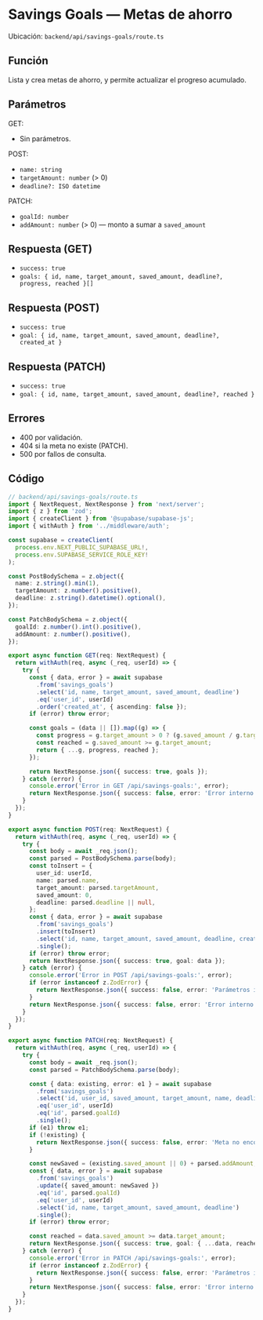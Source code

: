 # Savings Goals — Metas de ahorro

Ubicación: `backend/api/savings-goals/route.ts`

## Función

Lista y crea metas de ahorro, y permite actualizar el progreso acumulado.

## Parámetros

GET:
- Sin parámetros.

POST:
- `name: string`
- `targetAmount: number` (> 0)
- `deadline?: ISO datetime`

PATCH:
- `goalId: number`
- `addAmount: number` (> 0) — monto a sumar a `saved_amount`

## Respuesta (GET)
- `success: true`
- `goals: { id, name, target_amount, saved_amount, deadline?, progress, reached }[]`

## Respuesta (POST)
- `success: true`
- `goal: { id, name, target_amount, saved_amount, deadline?, created_at }`

## Respuesta (PATCH)
- `success: true`
- `goal: { id, name, target_amount, saved_amount, deadline?, reached }`

## Errores
- 400 por validación.
- 404 si la meta no existe (PATCH).
- 500 por fallos de consulta.

## Código

```typescript
// backend/api/savings-goals/route.ts
import { NextRequest, NextResponse } from 'next/server';
import { z } from 'zod';
import { createClient } from '@supabase/supabase-js';
import { withAuth } from '../middleware/auth';

const supabase = createClient(
  process.env.NEXT_PUBLIC_SUPABASE_URL!,
  process.env.SUPABASE_SERVICE_ROLE_KEY!
);

const PostBodySchema = z.object({
  name: z.string().min(1),
  targetAmount: z.number().positive(),
  deadline: z.string().datetime().optional(),
});

const PatchBodySchema = z.object({
  goalId: z.number().int().positive(),
  addAmount: z.number().positive(),
});

export async function GET(req: NextRequest) {
  return withAuth(req, async (_req, userId) => {
    try {
      const { data, error } = await supabase
        .from('savings_goals')
        .select('id, name, target_amount, saved_amount, deadline')
        .eq('user_id', userId)
        .order('created_at', { ascending: false });
      if (error) throw error;

      const goals = (data || []).map((g) => {
        const progress = g.target_amount > 0 ? (g.saved_amount / g.target_amount) * 100 : 0;
        const reached = g.saved_amount >= g.target_amount;
        return { ...g, progress, reached };
      });

      return NextResponse.json({ success: true, goals });
    } catch (error) {
      console.error('Error in GET /api/savings-goals:', error);
      return NextResponse.json({ success: false, error: 'Error interno del servidor' }, { status: 500 });
    }
  });
}

export async function POST(req: NextRequest) {
  return withAuth(req, async (_req, userId) => {
    try {
      const body = await _req.json();
      const parsed = PostBodySchema.parse(body);
      const toInsert = {
        user_id: userId,
        name: parsed.name,
        target_amount: parsed.targetAmount,
        saved_amount: 0,
        deadline: parsed.deadline || null,
      };
      const { data, error } = await supabase
        .from('savings_goals')
        .insert(toInsert)
        .select('id, name, target_amount, saved_amount, deadline, created_at')
        .single();
      if (error) throw error;
      return NextResponse.json({ success: true, goal: data });
    } catch (error) {
      console.error('Error in POST /api/savings-goals:', error);
      if (error instanceof z.ZodError) {
        return NextResponse.json({ success: false, error: 'Parámetros inválidos' }, { status: 400 });
      }
      return NextResponse.json({ success: false, error: 'Error interno del servidor' }, { status: 500 });
    }
  });
}

export async function PATCH(req: NextRequest) {
  return withAuth(req, async (_req, userId) => {
    try {
      const body = await _req.json();
      const parsed = PatchBodySchema.parse(body);

      const { data: existing, error: e1 } = await supabase
        .from('savings_goals')
        .select('id, user_id, saved_amount, target_amount, name, deadline')
        .eq('user_id', userId)
        .eq('id', parsed.goalId)
        .single();
      if (e1) throw e1;
      if (!existing) {
        return NextResponse.json({ success: false, error: 'Meta no encontrada' }, { status: 404 });
      }

      const newSaved = (existing.saved_amount || 0) + parsed.addAmount;
      const { data, error } = await supabase
        .from('savings_goals')
        .update({ saved_amount: newSaved })
        .eq('id', parsed.goalId)
        .eq('user_id', userId)
        .select('id, name, target_amount, saved_amount, deadline')
        .single();
      if (error) throw error;

      const reached = data.saved_amount >= data.target_amount;
      return NextResponse.json({ success: true, goal: { ...data, reached } });
    } catch (error) {
      console.error('Error in PATCH /api/savings-goals:', error);
      if (error instanceof z.ZodError) {
        return NextResponse.json({ success: false, error: 'Parámetros inválidos' }, { status: 400 });
      }
      return NextResponse.json({ success: false, error: 'Error interno del servidor' }, { status: 500 });
    }
  });
}
```